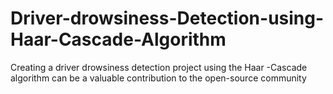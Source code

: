 # Driver-drowsiness-Detection-using-Haar-Cascade-Algorithm
Creating a driver drowsiness detection project using the Haar -Cascade algorithm can be a valuable contribution to the open-source community
